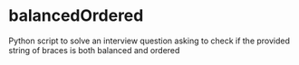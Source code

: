 # balancedOrdered
Python script to solve an interview question asking to check if the provided string of braces is both balanced and ordered

